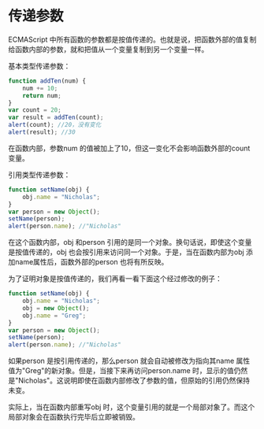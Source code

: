# 传递参数

ECMAScript 中所有函数的参数都是按值传递的。也就是说，把函数外部的值复制给函数内部的参数，就和把值从一个变量复制到另一个变量一样。

基本类型传递参数：

```javascript
function addTen(num) {
	num += 10;
	return num;
}
var count = 20;
var result = addTen(count);
alert(count); //20，没有变化
alert(result); //30
```

在函数内部，参数num 的值被加上了10，但这一变化不会影响函数外部的count 变量。

引用类型传递参数：

```javascript
function setName(obj) {
	obj.name = "Nicholas";
}
var person = new Object();
setName(person);
alert(person.name); //"Nicholas"
```

在这个函数内部，obj 和person 引用的是同一个对象。换句话说，即使这个变量是按值传递的，obj 也会按引用来访问同一个对象。于是，当在函数内部为obj 添加name属性后，函数外部的person 也将有所反映。

为了证明对象是按值传递的，我们再看一看下面这个经过修改的例子：

```javascript
function setName(obj) {
	obj.name = "Nicholas";
	obj = new Object();
	obj.name = "Greg";
}
var person = new Object();
setName(person);
alert(person.name); //"Nicholas"
```

如果person 是按引用传递的，那么person 就会自动被修改为指向其name 属性值为"Greg"的新对象。但是，当接下来再访问person.name 时，显示的值仍然是"Nicholas"。这说明即使在函数内部修改了参数的值，但原始的引用仍然保持未变。

实际上，当在函数内部重写obj 时，这个变量引用的就是一个局部对象了。而这个局部对象会在函数执行完毕后立即被销毁。